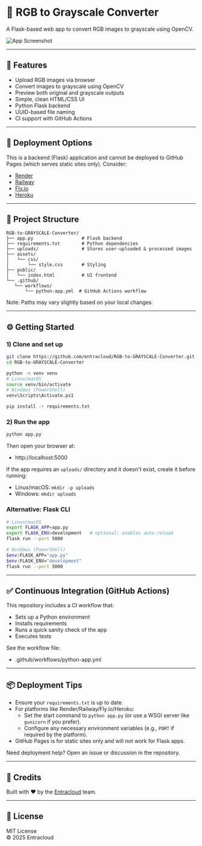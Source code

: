 # 🎨 RGB to Grayscale Converter

A Flask-based web app to convert RGB images to grayscale using OpenCV.

![App Screenshot](https://github.com/entracloud/RGB-to-GRAYSCALE-Converter/assets/img/working-img.png)

---

## 📌 Features

- Upload RGB images via browser
- Convert images to grayscale using OpenCV
- Preview both original and grayscale outputs
- Simple, clean HTML/CSS UI
- Python Flask backend
- UUID-based file naming
- CI support with GitHub Actions

---

## 🚀 Deployment Options

This is a backend (Flask) application and cannot be deployed to GitHub Pages (which serves static sites only). Consider:

- [Render](https://render.com/)
- [Railway](https://railway.app/)
- [Fly.io](https://fly.io/)
- [Heroku](https://heroku.com)

---

## 📁 Project Structure

```text
RGB-to-GRAYSCALE-Converter/
├── app.py                  # Flask backend
├── requirements.txt        # Python dependencies
├── uploads/                # Stores user-uploaded & processed images
├── assets/
│   └── css/
│       └── style.css       # Styling
├── public/
│   └── index.html          # UI frontend
└── .github/
   └── workflows/
       └── python-app.yml  # GitHub Actions workflow
```

Note: Paths may vary slightly based on your local changes.

---

## ⚙️ Getting Started

### 1) Clone and set up

```bash
git clone https://github.com/entracloud/RGB-to-GRAYSCALE-Converter.git
cd RGB-to-GRAYSCALE-Converter

python -m venv venv
# Linux/macOS
source venv/bin/activate
# Windows (PowerShell)
venv\Scripts\Activate.ps1

pip install -r requirements.txt
```

### 2) Run the app

```bash
python app.py
```

Then open your browser at:
- http://localhost:5000

If the app requires an `uploads/` directory and it doesn't exist, create it before running:
- Linux/macOS: `mkdir -p uploads`
- Windows: `mkdir uploads`

### Alternative: Flask CLI

```bash
# Linux/macOS
export FLASK_APP=app.py
export FLASK_ENV=development   # optional: enables auto-reload
flask run --port 5000

# Windows (PowerShell)
$env:FLASK_APP="app.py"
$env:FLASK_ENV="development"
flask run --port 5000
```

---

## ✅ Continuous Integration (GitHub Actions)

This repository includes a CI workflow that:
- Sets up a Python environment
- Installs requirements
- Runs a quick sanity check of the app
- Executes tests

See the workflow file:
- .github/workflows/python-app.yml

---

## 📦 Deployment Tips

- Ensure your `requirements.txt` is up to date.
- For platforms like Render/Railway/Fly.io/Heroku:
  - Set the start command to `python app.py` (or use a WSGI server like `gunicorn` if you prefer).
  - Configure any necessary environment variables (e.g., `PORT` if required by the platform).
- GitHub Pages is for static sites only and will not work for Flask apps.

Need deployment help? Open an issue or discussion in the repository.

---

## 🙌 Credits

Built with ❤️ by the [Entracloud](https://github.com/entracloud) team.

---

## 📄 License

MIT License  
© 2025 Entracloud
